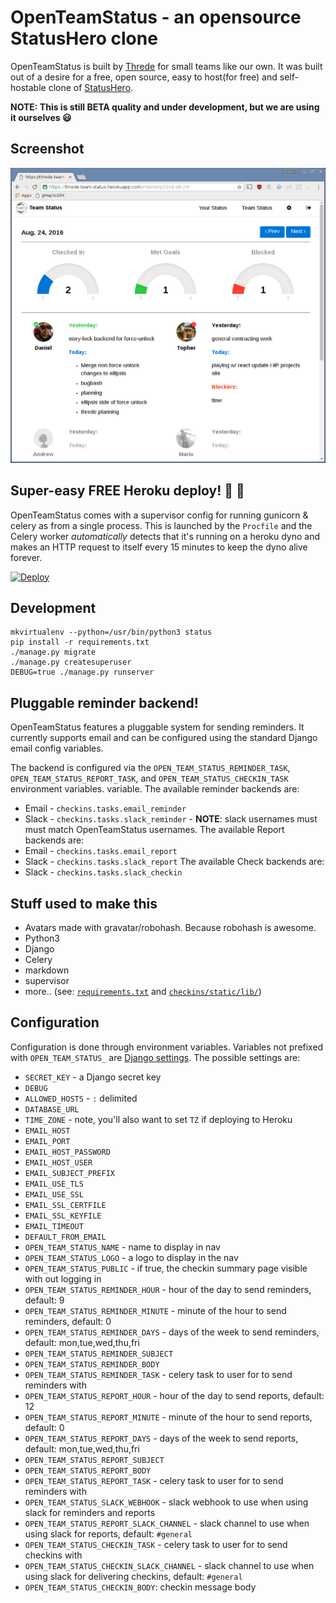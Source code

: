 # OpenTeamStatus - an opensource StatusHero clone
OpenTeamStatus is built by [Threde](http://threde.com) for small teams like our
own. It was built out of a desire for a free, open source, easy to host(for
free) and self-hostable clone of [StatusHero](http://statushero.com).

**NOTE: This is still BETA quality and under development, but we are using it
ourselves :smiley:**

## Screenshot
![screenshot](.screenshot.png)

## Super-easy FREE Heroku deploy! :tada: :100:
OpenTeamStatus comes with a supervisor config for running gunicorn & celery as
from a single process. This is launched by the `Procfile` and the Celery worker
*automatically* detects that it's running on a heroku dyno and makes an HTTP
request to itself every 15 minutes to keep the dyno alive forever.

[![Deploy](https://www.herokucdn.com/deploy/button.svg)](https://heroku.com/deploy?tempalte=https://github.com/Threde/open-team-status/)

## Development
```
mkvirtualenv --python=/usr/bin/python3 status
pip install -r requirements.txt
./manage.py migrate
./manage.py createsuperuser
DEBUG=true ./manage.py runserver
```

## Pluggable reminder backend!
OpenTeamStatus features a pluggable system for sending reminders. It currently
supports email and can be configured using the standard Django email config
variables.

The backend is configured via the `OPEN_TEAM_STATUS_REMINDER_TASK`,
`OPEN_TEAM_STATUS_REPORT_TASK`, and `OPEN_TEAM_STATUS_CHECKIN_TASK`
environment variables.
variable. The available reminder backends are:
 * Email - `checkins.tasks.email_reminder`
 * Slack - `checkins.tasks.slack_reminder` - **NOTE**: slack usernames must
   must match OpenTeamStatus usernames.
The available Report backends are:
 * Email - `checkins.tasks.email_report`
 * Slack - `checkins.tasks.slack_report`
The available Check backends are:
 * Slack - `checkins.tasks.slack_checkin`


## Stuff used to make this
 * Avatars made with gravatar/robohash. Because robohash is awesome.
 * Python3
 * Django
 * Celery
 * markdown
 * supervisor
 * more.. (see: [`requirements.txt`](/requirements.txt) and
[`checkins/static/lib/`](/checkins/static/lib/))

## Configuration
Configuration is done through environment variables. Variables not prefixed
with `OPEN_TEAM_STATUS_` are
[Django settings](https://docs.djangoproject.com/en/1.9/ref/settings/). The
possible settings are:

 * `SECRET_KEY` - a Django secret key
 * `DEBUG`
 * `ALLOWED_HOSTS` - `:` delimited
 * `DATABASE_URL`
 * `TIME_ZONE` - note, you'll also want to set `TZ` if deploying to Heroku
 * `EMAIL_HOST`
 * `EMAIL_PORT`
 * `EMAIL_HOST_PASSWORD`
 * `EMAIL_HOST_USER`
 * `EMAIL_SUBJECT_PREFIX`
 * `EMAIL_USE_TLS`
 * `EMAIL_USE_SSL`
 * `EMAIL_SSL_CERTFILE`
 * `EMAIL_SSL_KEYFILE`
 * `EMAIL_TIMEOUT`
 * `DEFAULT_FROM_EMAIL`
 * `OPEN_TEAM_STATUS_NAME` - name to display in nav
 * `OPEN_TEAM_STATUS_LOGO` - a logo to display in the nav
 * `OPEN_TEAM_STATUS_PUBLIC` - if true, the checkin summary page visible with
   out logging in
 * `OPEN_TEAM_STATUS_REMINDER_HOUR` - hour of the day to send reminders,
    default: 9
 * `OPEN_TEAM_STATUS_REMINDER_MINUTE` - minute of the hour to send reminders,
    default: 0
 * `OPEN_TEAM_STATUS_REMINDER_DAYS` - days of the week to send reminders,
    default: mon,tue,wed,thu,fri
 * `OPEN_TEAM_STATUS_REMINDER_SUBJECT`
 * `OPEN_TEAM_STATUS_REMINDER_BODY`
 * `OPEN_TEAM_STATUS_REMINDER_TASK` - celery task to user for to send
   reminders with
 * `OPEN_TEAM_STATUS_REPORT_HOUR` - hour of the day to send reports,
    default: 12
 * `OPEN_TEAM_STATUS_REPORT_MINUTE` - minute of the hour to send reports,
    default: 0
 * `OPEN_TEAM_STATUS_REPORT_DAYS` - days of the week to send reports,
    default: mon,tue,wed,thu,fri
 * `OPEN_TEAM_STATUS_REPORT_SUBJECT`
 * `OPEN_TEAM_STATUS_REPORT_BODY`
 * `OPEN_TEAM_STATUS_REPORT_TASK` - celery task to user for to send
   reminders with
 * `OPEN_TEAM_STATUS_SLACK_WEBHOOK` - slack webhook to use when using
   slack for reminders and reports
 * `OPEN_TEAM_STATUS_REPORT_SLACK_CHANNEL` - slack channel to use when using
   slack for reports, default: `#general`
 * `OPEN_TEAM_STATUS_CHECKIN_TASK` - celery task to user for to send
   checkins with
 * `OPEN_TEAM_STATUS_CHECKIN_SLACK_CHANNEL` - slack channel to use when using
   slack for delivering checkins, default: `#general`
 * `OPEN_TEAM_STATUS_CHECKIN_BODY`: checkin message body

